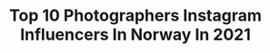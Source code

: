 ---
title: Top 10 Photographers Instagram Influencers In Norway In 2021
description: >-
  Find top photographers Instagram influencers in Norway in 2021. Most popular hashtags: #norway #nature #ig #earth.
platform: Instagram
hits: 119
text_top: Analyze the top-rated Instagram profiles on inBeat.
text_bottom: Our platform has 119 Instagram influencers like this in Norway for you to contact.
profiles:
  - username: "majamoan"
    fullname: >-
      Maja Moan
    bio: >-
      Photographer @screammediano Personal account @majaeriksenmoan Buy prints 🎞 creativemist.no Website 👇🏻
    location: "Norway"
    followers: 11539
    engagement: 625
    commentsToLikes: 0.142039
    id: ck1385lcyel7x0i1977nwigj6
    verified: false
    hashtags: "#portrait, #portraitvision, #portraitphotography, #portraits"
  - username: "edituotoja"
    fullname: >-
      Edith G | Creative photo ideas
    bio: >-
      Mom📸Photographer @two_shoots_photography 💡Supporting small bussines 🛍Mini&mom style 🧶Crochet lover 🇳🇴Creating life in Norway
    location: "Norway"
    followers: 16886
    engagement: 299
    commentsToLikes: 0.119210
    id: ck8sy5imsjrxi0j78n799f3mo
    verified: false
    hashtags: "#barnerum, #nordicstyle, #cameramama, #sm"
  - username: "damianpt.no"
    fullname: >-
      🇵🇱•Damian•🇳🇴
    bio: >-
      | Personal Trainer | Photographer @damianphoto.no | | Brand Building Marketing | Traveler🌏 @kevkevoslo #Love @Piccojack
    location: "Norway"
    followers: 199179
    engagement: 414
    commentsToLikes: 0.015632
    id: ck5c3emjez64i0i11f7cce85o
    verified: false
    hashtags: "#roadtrip, #beautiful, #motivation, #oslove"
  - username: "perheimly"
    fullname: >-
      perheimly
    bio: >-
      Norwegian Photographer, Artist , Clown.
    location: "Norway"
    followers: 15864
    engagement: 706
    commentsToLikes: 0.026429
    id: ck5hl6njdjnxl0i111i5ekduz
    verified: false
    hashtags: "#picturesoftheday, #pictureoftheday, #norgesferie, #jostedalcamping"
  - username: "john_carew"
    fullname: >-
      john_carew
    bio: >-
      Actor / Producer / Photographer 🎥 🌎 London ✨
    location: "Norway"
    followers: 57185
    engagement: 439
    commentsToLikes: 0.020376
    id: ck14iwoa2hiat0i19d9xea5t8
    verified: true
    hashtags: "#norgesferie, #tb, #norway, #roadtrip"
  - username: "christineidephotography"
    fullname: >-
      Elopement Photographer Norway
    bio: >-
      Intimate Weddings & Elopements Worldwide Love me some playful and adventurous couples 🖤 Best Wedding Photographer Norway 2014 & 2019
    location: "Norway"
    followers: 6646
    engagement: 310
    commentsToLikes: 0.104968
    id: ck5hgnff13qfh0i11fa93xkvb
    verified: false
    hashtags: "#mountainelopement, #elopeinnorway, #adventureelopement, #adventurouscouples"
  - username: "jadkaram"
    fullname: >-
      Jad Karam
    bio: >-
      - Landscape photographer from Lebanon🇱🇧.
    location: "Norway"
    followers: 10768
    engagement: 1425
    commentsToLikes: 0.151567
    id: ck9wfowhxpu3a0j784zja6d86
    verified: false
    hashtags: "#bloosom, #bird, #earthvisuals, #wildlife"
  - username: "hansgunnaraslaksen"
    fullname: >-
      Hans Gunnar Aslaksen
    bio: >-
      - Designer - Norway 🇳🇴 - NiSi Filters Ambassador - Vallerret Ambassador - Photographer of the year 2018 Capture Landscapes - @hansgunnaraslaksen
    location: "Norway"
    followers: 41991
    engagement: 729
    commentsToLikes: 0.065781
    id: ck15q3rx60ye60i19y56g75ld
    verified: false
    hashtags: "#norway2inspire, #earth, #nature, #sunset"
  - username: "afurulund"
    fullname: >-
      🌺Anita 🌺
    bio: >-
      Hobby photographer living in Gudbrandsdalen Norway 🇧🇻Married to Inge 💝Nature, landscape, sunsets, flowers. All photos are taken by me 📸
    location: "Norway"
    followers: 5967
    engagement: 1531
    commentsToLikes: 0.132167
    id: ck8t2xlu8135j0j78m4npr23f
    verified: false
    hashtags: "#tree, #luv4forourforests, #total, #viewsofnorway"
  - username: "kaxelsenfoto"
    fullname: >-
      Landscape photography | Klaus
    bio: >-
      Landscape photographer | Oslo Scenery and details in nature. 🏆Published at 1x.com & ILPOTY 2020 Mod: @got__greatshots Check out my friend @dimicoawam
    location: "Norway"
    followers: 10319
    engagement: 1254
    commentsToLikes: 0.179554
    id: ck5zmpz73n0gh0i146x58g02r
    verified: false
    hashtags: "#reflection, #wildernessculture, #wildvisuals, #jaw"
---